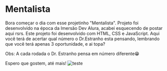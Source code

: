 # Mentalista

Bora começar o dia com esse projetinho "Mentalista". Projeto foi desenvolvido na época da Imersão Dev Alura, acabei esquecendo de postar aqui rsrs. Este projeto foi desenvolvido com HTML, CSS e JavaScript. Aqui você terá de acertar qual número o Dr.Estranho esta pensando, lembrando que você terá apenas 3 oportunidade, e ai topa?

Obs: A cada rodada o Dr. Estranho pensa em número diferente😁

Espero que gostem, até mais!
![teste](https://user-images.githubusercontent.com/98646614/192878584-91bbe47d-5506-44a0-a37d-83ff29c41894.jpg)
